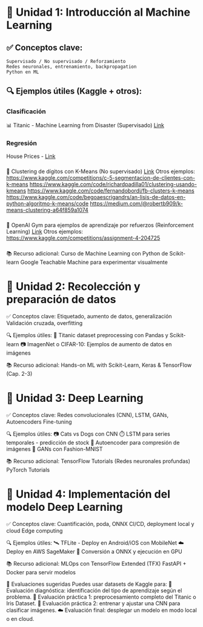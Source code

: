 # 🔹 Unidad 1: Introducción al Machine Learning
## ✅ Conceptos clave:
    Supervisado / No supervisado / Reforzamiento
    Redes neuronales, entrenamiento, backpropagation
    Python en ML

## 🔍 Ejemplos útiles (Kaggle + otros):
### Clasificación 
📊 Titanic - Machine Learning from Disaster (Supervisado) [Link](https://www.kaggle.com/competitions/titanic)
### Regresión
House Prices - [Link](https://www.kaggle.com/c/house-prices-advanced-regression-techniques)
###    
🎨 Clustering de dígitos con K-Means (No supervisado) [Link]()
    Otros ejemplos:
    https://www.kaggle.com/competitions/c-5-segmentacion-de-clientes-con-k-means
    https://www.kaggle.com/code/richardpadilla01/clustering-usando-kmeans
    https://www.kaggle.com/code/fernandobordi/fb-clusters-k-means
    https://www.kaggle.com/code/begoaescrigandrs/an-lisis-de-datos-en-python-algoritmo-k-means/code
    https://medium.com/@robertb909/k-means-clustering-a64f859a1074
###
🧠 OpenAI Gym para ejemplos de aprendizaje por refuerzos (Reinforcement Learning) [Link](https://www.toolify.ai/es/ai-news-es/7-aprendizaje-por-refuerzo-con-openai-gym-y-tensorflow-tutorial-994503)
    Otros ejemplos:
    https://www.kaggle.com/competitions/assignment-4-204725
###
📚 Recurso adicional:
    Curso de Machine Learning con Python de Scikit-learn
    Google Teachable Machine para experimentar visualmente

# 🔹 Unidad 2: Recolección y preparación de datos
✅ Conceptos clave:
    Etiquetado, aumento de datos, generalización
    Validación cruzada, overfitting

🔍 Ejemplos útiles:
    🧼 Titanic dataset preprocessing con Pandas y Scikit-learn
    📷 ImagenNet o CIFAR-10: Ejemplos de aumento de datos en imágenes

📚 Recurso adicional:
    Hands-on ML with Scikit-Learn, Keras & TensorFlow (Cap. 2-3)

# 🔹 Unidad 3: Deep Learning
✅ Conceptos clave:
    Redes convolucionales (CNN), LSTM, GANs, Autoencoders
    Fine-tuning

🔍 Ejemplos útiles:
    📷 Cats vs Dogs con CNN
    ⏱️ LSTM para series temporales - predicción de stock
    🧬 Autoencoder para compresión de imágenes
    🎨 GANs con Fashion-MNIST

📚 Recurso adicional:
    TensorFlow Tutorials (Redes neuronales profundas)
    PyTorch Tutorials

# 🔹 Unidad 4: Implementación del modelo Deep Learning
✅ Conceptos clave:
    Cuantificación, poda, ONNX
    CI/CD, deployment local y cloud
    Edge computing

🔍 Ejemplos útiles:
    🛰️ TFLite - Deploy en Android/iOS con MobileNet
    ☁️ Deploy en AWS SageMaker
    🧊 Conversión a ONNX y ejecución en GPU

📚 Recurso adicional:
    MLOps con TensorFlow Extended (TFX)
    FastAPI + Docker para servir modelos

📌 Evaluaciones sugeridas
Puedes usar datasets de Kaggle para:
    📑 Evaluación diagnóstica: identificación del tipo de aprendizaje según el problema.
    🔧 Evaluación práctica 1: preprocesamiento completo del Titanic o Iris Dataset.
    🧠 Evaluación práctica 2: entrenar y ajustar una CNN para clasificar imágenes.
    ☁️ Evaluación final: desplegar un modelo en modo local o en cloud.